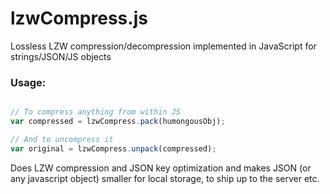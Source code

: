 lzwCompress.js
==============

Lossless LZW compression/decompression implemented in JavaScript for strings/JSON/JS objects

### Usage:

```javascript

// To compress anything from within JS
var compressed = lzwCompress.pack(humongousObj);

// And to uncompress it
var original = lzwCompress.unpack(compressed);

```

Does LZW compression and JSON key optimization and makes JSON (or any javascript object) smaller for local storage, to ship up to the server etc.